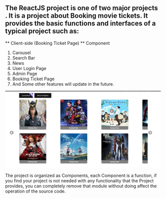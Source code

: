 
## The ReactJS project is one of two major projects . It is a project about Booking movie tickets. It provides the basic functions and interfaces of a typical project such as:

** Client-side (Booking Ticket Page) **
 Component
 1. Carousel
 2. Search Bar
 3. News
 4. User Login Page
 5. Admin Page 
 6. Booking Ticket Page
 7. And Some other features will update in the future.



![Screenshot](./public//img/Capture.PNG)





The project is organized as Components, each Component is a function, if you find your project is not needed with any functionality that the Project provides, you can completely remove that module without doing affect the operation of the source code.



